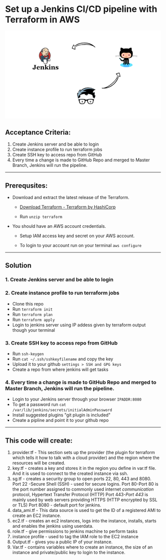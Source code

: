 # Set up a Jenkins CI/CD pipeline with Terraform in AWS
![](jenkins-github-pr-integration.png) 

## Acceptance Criteria:
1. Create Jenkins server and be able to login
2. Create instance profile to run terraform jobs
3. Create SSH key to access repo from GitHub
4. Every time a change is made to GitHub Repo and merged to Master Branch, Jenkins will run the pipeline.
---
## Prerequsites:
* Download and extract the  latest release of the Terraform. 

  - [Download Terraform - Terraform by HashiCorp](https://www.terraform.io/downloads.html)

  - Run ```unzip terraform```

* You should have an AWS account credentials. 

  - Setup IAM access key and secret on your AWS account.

  - To login to your account run on your terminal 
```aws configure```
---
## Solution
### 1. Create Jenkins server and be able to login
### 2. Create instance profile to run terraform jobs
* Clone this repo 
* Run ```terraform init```
* Run ```terraform plan```
* Run ```terraform apply```
* Login to jenkins server using IP addess given by terraform output though your terminal
### 3. Create SSH key to access repo from GitHub
* Run ```ssh-keygen```
* Run ```cat ~/.ssh/sshkeyfilename``` and copy the key
* Upload it to your github ```settings > SSH and GPG keys```
* Create a repo from where jenkins will get tasks 
### 4. Every time a change is made to GitHub Repo and merged to Master Branch, Jenkins will run the pipeline.
* Login to your Jenkins server through your browser ```IPADDR:8080```
* To get a password run ```cat /var/lib/jenkins/secrets/initialAdminPassword```
* Install suggested plugins "git plugin is included"
* Create a pipline and point it to your github repo
--- 
## This code will create: 

1. provider.tf - This section sets up the provider (the plugin for terraform which tells it how to talk with a cloud provider) and the region where the resources will be created. 
2. key.tf - creates a key and stores it in the region you define in var.tf file. And it is used to connect to the created instance via ssh.
3. sg.tf - creates a security group to open ports 22, 80, 443 and 8080.
Port  22 -Secure Shell (SSH) - used for secure logins. 
Port 80-Port 80 is the port number assigned to commonly used internet *communication* protocol, Hypertext Transfer Protocol (HTTP)
Port 443-*Port 443* is mainly used by web servers providing HTTPS (HTTP encrypted by SSL or TLS)
Port 8080 - default port for jenkins.
4. data_ami.tf - This data source is used to get the ID of a registered AMI to create an EC2 instance. 
5. ec2.tf - creates an ec2 instances, logs into the instance, installs, starts and enables the jenkins using userdata.
6. role.tf - give permissions to jenkins machine to perform tasks 
7. instance profile - used to tag the IAM role to the EC2 instance
6. Output.tf - gives you a public IP of your instance.
8. Var.tf - contains variables where to create an instance, the size of an instance and private/public key to login to the instance.

